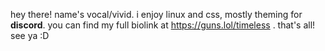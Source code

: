 hey there! name's vocal/vivid.
i enjoy linux and css, mostly theming for **discord**.
you can find my full biolink at https://guns.lol/timeless .
that's all! see ya :D

<!---
v0calize/v0calize is a ✨ special ✨ repository because its `README.md` (this file) appears on your GitHub profile.
You can click the Preview link to take a look at your changes.
--->
